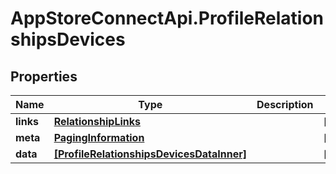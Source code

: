 # AppStoreConnectApi.ProfileRelationshipsDevices

## Properties

Name | Type | Description | Notes
------------ | ------------- | ------------- | -------------
**links** | [**RelationshipLinks**](RelationshipLinks.md) |  | [optional] 
**meta** | [**PagingInformation**](PagingInformation.md) |  | [optional] 
**data** | [**[ProfileRelationshipsDevicesDataInner]**](ProfileRelationshipsDevicesDataInner.md) |  | [optional] 


